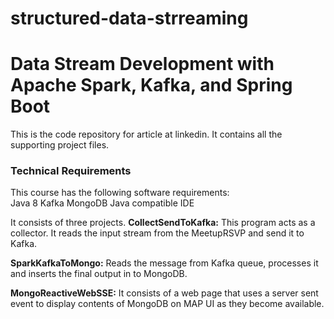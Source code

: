 # structured-data-strreaming
# Data Stream Development with Apache Spark, Kafka, and Spring Boot
This is the code repository for article at linkedin. It contains all the supporting project files.
### Technical Requirements
This course has the following software requirements:<br/>
Java 8
Kafka
MongoDB
Java compatible IDE

It consists of three projects.
__CollectSendToKafka:__
This program acts as a collector. It reads the input stream from the MeetupRSVP and send it to Kafka.

__SparkKafkaToMongo:__
Reads the message from Kafka queue, processes it and inserts the final output in to MongoDB.

__MongoReactiveWebSSE:__
It consists of a web page that uses a server sent event to display contents of MongoDB on MAP UI as they become available.

